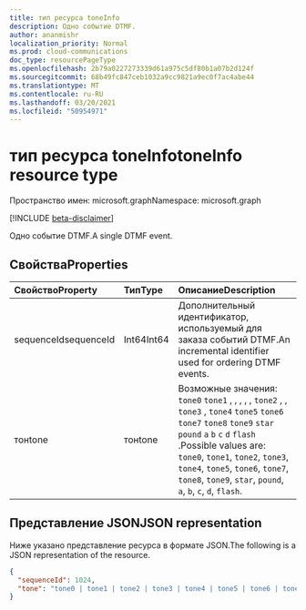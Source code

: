 ```yaml
---
title: тип ресурса toneInfo
description: Одно событие DTMF.
author: ananmishr
localization_priority: Normal
ms.prod: cloud-communications
doc_type: resourcePageType
ms.openlocfilehash: 2b79a0227273339d61a975c5df80b1a07b2d124f
ms.sourcegitcommit: 68b49fc847ceb1032a9cc9821a9ec0f7ac4abe44
ms.translationtype: MT
ms.contentlocale: ru-RU
ms.lasthandoff: 03/20/2021
ms.locfileid: "50954971"
---
```

# <a name="toneinfo-resource-type"></a><span data-ttu-id="ab05e-103">тип ресурса toneInfo</span><span class="sxs-lookup"><span data-stu-id="ab05e-103">toneInfo resource type</span></span>

<span data-ttu-id="ab05e-104">Пространство имен: microsoft.graph</span><span class="sxs-lookup"><span data-stu-id="ab05e-104">Namespace: microsoft.graph</span></span>

[!INCLUDE [beta-disclaimer](../../includes/beta-disclaimer.md)]

<span data-ttu-id="ab05e-105">Одно событие DTMF.</span><span class="sxs-lookup"><span data-stu-id="ab05e-105">A single DTMF event.</span></span>

## <a name="properties"></a><span data-ttu-id="ab05e-106">Свойства</span><span class="sxs-lookup"><span data-stu-id="ab05e-106">Properties</span></span>

| <span data-ttu-id="ab05e-107">Свойство</span><span class="sxs-lookup"><span data-stu-id="ab05e-107">Property</span></span>       | <span data-ttu-id="ab05e-108">Тип</span><span class="sxs-lookup"><span data-stu-id="ab05e-108">Type</span></span>    | <span data-ttu-id="ab05e-109">Описание</span><span class="sxs-lookup"><span data-stu-id="ab05e-109">Description</span></span>|
|:---------------|:--------|:----------|
| <span data-ttu-id="ab05e-110">sequenceId</span><span class="sxs-lookup"><span data-stu-id="ab05e-110">sequenceId</span></span> | <span data-ttu-id="ab05e-111">Int64</span><span class="sxs-lookup"><span data-stu-id="ab05e-111">Int64</span></span> | <span data-ttu-id="ab05e-112">Дополнительный идентификатор, используемый для заказа событий DTMF.</span><span class="sxs-lookup"><span data-stu-id="ab05e-112">An incremental identifier used for ordering DTMF events.</span></span> |
| <span data-ttu-id="ab05e-113">тон</span><span class="sxs-lookup"><span data-stu-id="ab05e-113">tone</span></span> | <span data-ttu-id="ab05e-114">тон</span><span class="sxs-lookup"><span data-stu-id="ab05e-114">tone</span></span> | <span data-ttu-id="ab05e-115">Возможные значения: `tone0` `tone1` , , , , , `tone2` , , `tone3` , `tone4` `tone5` `tone6` `tone7` `tone8` `tone9` `star` `pound` `a` `b` `c` `d` `flash` .</span><span class="sxs-lookup"><span data-stu-id="ab05e-115">Possible values are: `tone0`, `tone1`, `tone2`, `tone3`, `tone4`, `tone5`, `tone6`, `tone7`, `tone8`, `tone9`, `star`, `pound`, `a`, `b`, `c`, `d`, `flash`.</span></span> |

## <a name="json-representation"></a><span data-ttu-id="ab05e-116">Представление JSON</span><span class="sxs-lookup"><span data-stu-id="ab05e-116">JSON representation</span></span>

<span data-ttu-id="ab05e-117">Ниже указано представление ресурса в формате JSON.</span><span class="sxs-lookup"><span data-stu-id="ab05e-117">The following is a JSON representation of the resource.</span></span>

<!-- {
  "blockType": "resource",
  "optionalProperties": [

  ],
  "@odata.type": "microsoft.graph.toneInfo"
}-->
```json
{
  "sequenceId": 1024,
  "tone": "tone0 | tone1 | tone2 | tone3 | tone4 | tone5 | tone6 | tone7 | tone8 | tone9 | star | pound | a | b | c | d | flash"
}
```

<!-- uuid: 8fcb5dbc-d5aa-4681-8e31-b001d5168d79
2015-10-25 14:57:30 UTC -->
<!--
{
  "type": "#page.annotation",
  "description": "toneInfo resource",
  "keywords": "",
  "section": "documentation",
  "tocPath": "",
  "suppressions": []
}
-->


